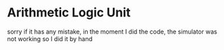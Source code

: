 # Arithmetic Logic Unit
sorry if it has any mistake, in the moment I did the code, the simulator was not working so I did it by hand
